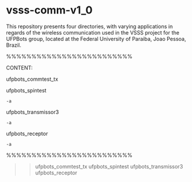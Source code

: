 # vsss-comm-v1_0

This repository presents four directories, with varying applications in regards of the wireless communication used in the VSSS project for the UFPBots group, located at the Federal University of Paraiba, Joao Pessoa, Brazil.

%%%%%%%%%%%%%%%%%%%%%%%%%

CONTENT:

  ufpbots_commtest_tx
  
    
    
  ufpbots_spintest
    
    -a
    
  ufpbots_transmissor3
    
    -a
    
  ufpbots_receptor
    
    -a
    
%%%%%%%%%%%%%%%%%%%%%%%%%

>>  ufpbots_commtest_tx
>>  ufpbots_spintest
>>  ufpbots_transmissor3
>>  ufpbots_receptor
